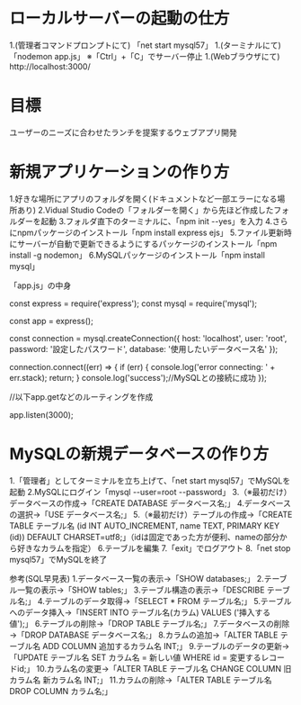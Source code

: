 # ローカルサーバーの起動の仕方
1.(管理者コマンドプロンプトにて)
「net start mysql57」
1.(ターミナルにて)
「nodemon app.js」
※「Ctrl」+「C」でサーバー停止
1.(Webブラウザにて)
http://localhost:3000/

# 目標
ユーザーのニーズに合わせたランチを提案するウェブアプリ開発

# 新規アプリケーションの作り方
1.好きな場所にアプリのフォルダを開く(ドキュメントなど一部エラーになる場所あり)
2.Vidual Studio Codeの「フォルダーを開く」から先ほど作成したフォルダーを起動
3.フォルダ直下のターミナルに、「npm init --yes」を入力
4.さらにnpmパッケージのインストール「npm install express ejs」
5.ファイル更新時にサーバーが自動で更新できるようにするパッケージのインストール「npm install -g nodemon」
6.MySQLパッケージのインストール「npm install mysql」

「app.js」の中身

const express = require('express');
const mysql = require('mysql');

const app = express();

const connection = mysql.createConnection({
  host: 'localhost',
  user: 'root',
  password: '設定したパスワード',
  database: '使用したいデータベース名'
});

connection.connect((err) => {
  if (err) {
    console.log('error connecting: ' + err.stack);
    return;
  }
  console.log('success');//MySQLとの接続に成功
});

//以下app.getなどのルーティングを作成

app.listen(3000);

# MySQLの新規データベースの作り方
1.「管理者」としてターミナルを立ち上げて、「net start mysql57」でMySQLを起動
2.MySQLにログイン「mysql --user=root --password」
3.（※最初だけ）データベースの作成→「CREATE DATABASE データベース名;」
4.データベースの選択→「USE データベース名;」
5.（※最初だけ）テーブルの作成→「CREATE TABLE テーブル名 (id INT AUTO_INCREMENT, name TEXT, PRIMARY KEY (id)) DEFAULT CHARSET=utf8;」（idは固定であった方が便利、nameの部分から好きなカラムを指定）
6.テーブルを編集
7.「exit」でログアウト
8.「net stop mysql57」でMySQLを終了

参考(SQL早見表)
1.データベース一覧の表示→「SHOW databases;」
2.テーブル一覧の表示→「SHOW tables;」
3.テーブル構造の表示→「DESCRIBE テーブル名;」
4.テーブルのデータ取得→「SELECT * FROM テーブル名;」
5.テーブルへのデータ挿入→「INSERT INTO テーブル名(カラム) VALUES ('挿入する値');」
6.テーブルの削除→「DROP TABLE テーブル名;」
7.データベースの削除→「DROP DATABASE データベース名;」
8.カラムの追加→「ALTER TABLE テーブル名 ADD COLUMN 追加するカラム名 INT;」
9.テーブルのデータの更新→「UPDATE テーブル名 SET カラム名 = 新しい値 WHERE id = 変更するレコードid;」
10.カラム名の変更→「ALTER TABLE テーブル名 CHANGE COLUMN 旧カラム名 新カラム名 INT;」
11.カラムの削除→「ALTER TABLE テーブル名 DROP COLUMN カラム名;」
